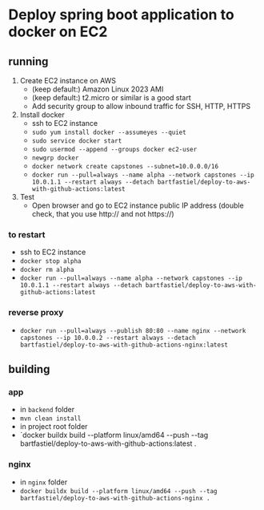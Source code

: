 # Deploy spring boot application to docker on EC2

## running

1. Create EC2 instance on AWS
   * (keep default:) Amazon Linux 2023 AMI
   * (keep default:) t2.micro or similar is a good start
   * Add security group to allow inbound traffic for SSH, HTTP, HTTPS
2. Install docker
   * ssh to EC2 instance
   * `sudo yum install docker --assumeyes --quiet`
   * `sudo service docker start`
   * `sudo usermod --append --groups docker ec2-user`
   * `newgrp docker`
   * `docker network create capstones --subnet=10.0.0.0/16`
   * `docker run --pull=always --name alpha --network capstones --ip 10.0.1.1 --restart always --detach bartfastiel/deploy-to-aws-with-github-actions:latest`
3. Test
    * Open browser and go to EC2 instance public IP address (double check, that you use http:// and not https://)

### to restart

* ssh to EC2 instance
* `docker stop alpha`
* `docker rm alpha`
* `docker run --pull=always --name alpha --network capstones --ip 10.0.1.1 --restart always --detach bartfastiel/deploy-to-aws-with-github-actions:latest`

### reverse proxy

* `docker run --pull=always --publish 80:80 --name nginx --network capstones --ip 10.0.0.2 --restart always --detach bartfastiel/deploy-to-aws-with-github-actions-nginx:latest`

## building

### app

* in `backend` folder
* `mvn clean install`
* in project root folder
* `docker buildx build --platform linux/amd64 --push --tag bartfastiel/deploy-to-aws-with-github-actions:latest .

### nginx

* in `nginx` folder
* `docker buildx build --platform linux/amd64 --push --tag bartfastiel/deploy-to-aws-with-github-actions-nginx .`
